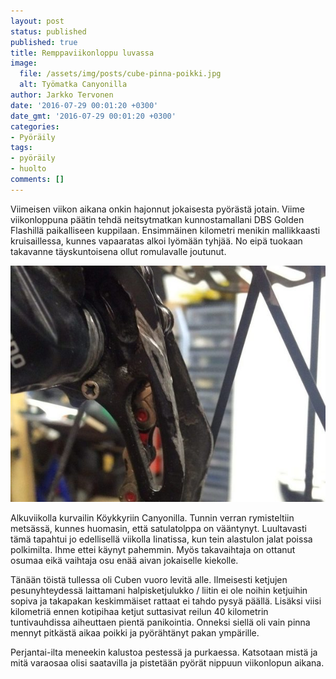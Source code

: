 ```yaml
---
layout: post
status: published
published: true
title: Remppaviikonloppu luvassa
image:
  file: /assets/img/posts/cube-pinna-poikki.jpg
  alt: Työmatka Canyonilla
author: Jarkko Tervonen
date: '2016-07-29 00:01:20 +0300'
date_gmt: '2016-07-29 00:01:20 +0300'
categories:
- Pyöräily
tags:
- pyöräily
- huolto
comments: []
---
```

Viimeisen viikon aikana onkin hajonnut jokaisesta pyörästä jotain. Viime viikonloppuna päätin tehdä neitsytmatkan kunnostamallani DBS Golden Flashillä paikalliseen kuppilaan. Ensimmäinen kilometri menikin mallikkaasti kruisaillessa, kunnes vapaaratas alkoi lyömään tyhjää. No eipä tuokaan takavanne täyskuntoisena ollut romulavalle joutunut.

<amp-img src="/assets/img/posts/shimano-deore-xt-takavaihtaja-vauriot-e1469740585105.jpg" alt="Shimano Deore XT -takavaihtajan vauriot" width="4" height="3" layout="responsive">
  <noscript><img src="/assets/img/posts/shimano-deore-xt-takavaihtaja-vauriot-e1469740585105.jpg" alt="Shimano Deore XT -takavaihtajan vauriot" /></noscript>
</amp-img>

Alkuviikolla kurvailin Köykkyriin Canyonilla. Tunnin verran rymisteltiin metsässä, kunnes huomasin, että satulatolppa on vääntynyt. Luultavasti tämä tapahtui jo edellisellä viikolla Iinatissa, kun tein alastulon jalat poissa polkimilta. Ihme ettei käynyt pahemmin. Myös takavaihtaja on ottanut osumaa eikä vaihtaja osu enää aivan jokaiselle kiekolle.

Tänään töistä tullessa oli Cuben vuoro levitä alle. Ilmeisesti ketjujen pesunyhteydessä laittamani halpisketjulukko / liitin ei ole noihin ketjuihin sopiva ja takapakan keskimmäiset rattaat ei tahdo pysyä päällä. Lisäksi viisi kilometriä ennen kotipihaa ketjut suttasivat reilun 40 kilometrin tuntivauhdissa aiheuttaen pientä panikointia. Onneksi siellä oli vain pinna mennyt pitkästä aikaa poikki ja pyörähtänyt pakan ympärille.

Perjantai-ilta meneekin kalustoa pestessä ja purkaessa. Katsotaan mistä ja mitä varaosaa olisi saatavilla ja pistetään pyörät nippuun viikonlopun aikana.
